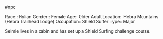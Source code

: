 #npc 

Race:: Hylian
Gender:: Female
Age:: Older Adult
Location:: Hebra Mountains (Hebra Trailhead Lodge)
Occupation:: Shield Surfer
Type:: Major

Selmie lives in a cabin and has set up a Shield Surfing challenge course.
